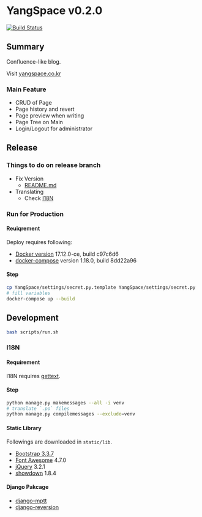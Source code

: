 # YangSpace v0.2.0
[![Build Status](https://travis-ci.org/kingsj0405/YangSpace.svg?branch=master)](https://travis-ci.org/kingsj0405/YangSpace)

## Summary

Confluence-like blog.

Visit [yangspace.co.kr](http://yangspace.co.kr)

### Main Feature

- CRUD of Page
- Page history and revert
- Page preview when writing
- Page Tree on Main
- Login/Logout for administrator

## Release

### Things to do on release branch

- Fix Version
    - [README.md](README.md)
- Translating
    - Check [I18N](#i18n)

### Run for Production

#### Reuiqrement

Deploy requires following:
- [Docker version](https://www.docker.com/) 17.12.0-ce, build c97c6d6
- [docker-compose](https://docs.docker.com/compose/) version 1.18.0, build 8dd22a96

#### Step

```bash
cp YangSpace/settings/secret.py.template YangSpace/settings/secret.py
# fill variables
docker-compose up --build
```

## Development

```bash
bash scripts/run.sh
```

### I18N

#### Requirement

I18N requires [gettext](https://mlocati.github.io/articles/gettext-iconv-windows.html).

#### Step

```bash
python manage.py makemessages --all -i venv
# translate `.po` files
python manage.py compilemessages --exclude=venv
```

#### Static Library

Followings are downloaded in `static/lib`.
- [Bootstrap 3.3.7](https://getbootstrap.com/docs/3.3/)
- [Font Awesome](http://fontawesome.io/) 4.7.0
- [jQuery](https://jquery.com/) 3.2.1
- [showdown](https://github.com/showdownjs/showdown) 1.8.4

#### Django Pakcage

- [django-mptt](https://github.com/django-mptt/django-mptt)
- [django-reversion](https://github.com/etianen/django-reversion)

